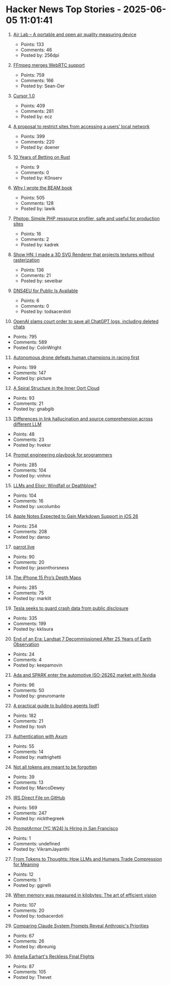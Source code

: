# Hacker News Top Stories - 2025-06-05 11:01:41

1. [Air Lab – A portable and open air quality measuring device](https://networkedartifacts.com/airlab/simulator)
   - Points: 133
   - Comments: 46
   - Posted by: 256dpi

2. [FFmpeg merges WebRTC support](https://git.ffmpeg.org/gitweb/ffmpeg.git/commit/167e343bbe75515a80db8ee72ffa0c607c944a00)
   - Points: 759
   - Comments: 166
   - Posted by: Sean-Der

3. [Cursor 1.0](https://www.cursor.com/en/changelog/1-0)
   - Points: 409
   - Comments: 281
   - Posted by: ecz

4. [A proposal to restrict sites from accessing a users’ local network](https://github.com/explainers-by-googlers/local-network-access)
   - Points: 399
   - Comments: 220
   - Posted by: doener

5. [10 Years of Betting on Rust](https://tably.com/tably/10-years-of-betting-on-rust)
   - Points: 9
   - Comments: 0
   - Posted by: K0nserv

6. [Why I wrote the BEAM book](https://happihacking.com/blog/posts/2025/why_I_wrote_theBEAMBook/)
   - Points: 505
   - Comments: 128
   - Posted by: lawik

7. [Phptop: Simple PHP ressource profiler, safe and useful for production sites](https://github.com/bearstech/phptop)
   - Points: 16
   - Comments: 2
   - Posted by: kadrek

8. [Show HN: I made a 3D SVG Renderer that projects textures without rasterization](https://seve.blog/p/i-made-a-3d-svg-renderer-that-projects)
   - Points: 136
   - Comments: 21
   - Posted by: seveibar

9. [DNS4EU for Public Is Available](https://www.joindns4.eu/for-public)
   - Points: 6
   - Comments: 0
   - Posted by: todsacerdoti

10. [OpenAI slams court order to save all ChatGPT logs, including deleted chats](https://arstechnica.com/tech-policy/2025/06/openai-says-court-forcing-it-to-save-all-chatgpt-logs-is-a-privacy-nightmare/)
   - Points: 795
   - Comments: 589
   - Posted by: ColinWright

11. [Autonomous drone defeats human champions in racing first](https://www.tudelft.nl/en/2025/lr/autonomous-drone-from-tu-delft-defeats-human-champions-in-historic-racing-first)
   - Points: 199
   - Comments: 147
   - Posted by: picture

12. [A Spiral Structure in the Inner Oort Cloud](https://iopscience.iop.org/article/10.3847/1538-4357/adbf9b)
   - Points: 93
   - Comments: 21
   - Posted by: gnabgib

13. [Differences in link hallucination and source comprehension across different LLM](https://mikecaulfield.substack.com/p/differences-in-link-hallucination)
   - Points: 48
   - Comments: 23
   - Posted by: hveksr

14. [Prompt engineering playbook for programmers](https://addyo.substack.com/p/the-prompt-engineering-playbook-for)
   - Points: 285
   - Comments: 104
   - Posted by: vinhnx

15. [LLMs and Elixir: Windfall or Deathblow?](https://www.zachdaniel.dev/p/llms-and-elixir-windfall-or-deathblow)
   - Points: 104
   - Comments: 16
   - Posted by: uxcolumbo

16. [Apple Notes Expected to Gain Markdown Support in iOS 26](https://www.macrumors.com/2025/06/04/apple-notes-rumored-markdown-support-ios-26/)
   - Points: 254
   - Comments: 208
   - Posted by: danso

17. [parrot.live](https://github.com/hugomd/parrot.live)
   - Points: 90
   - Comments: 20
   - Posted by: jasonthorsness

18. [The iPhone 15 Pro’s Depth Maps](https://tech.marksblogg.com/apple-iphone-15-pro-depth-map-heic.html)
   - Points: 285
   - Comments: 75
   - Posted by: marklit

19. [Tesla seeks to guard crash data from public disclosure](https://www.reuters.com/legal/government/musks-tesla-seeks-guard-crash-data-public-disclosure-2025-06-04/)
   - Points: 335
   - Comments: 199
   - Posted by: kklisura

20. [End of an Era: Landsat 7 Decommissioned After 25 Years of Earth Observation](https://www.usgs.gov/news/national-news-release/end-era-landsat-7-decommissioned-after-25-years-earth-observation)
   - Points: 24
   - Comments: 4
   - Posted by: keepamovin

21. [Ada and SPARK enter the automotive ISO-26262 market with Nvidia](https://www.adacore.com/press/ada-and-spark-enter-the-automotive-iso-26262-market-with-nvidia)
   - Points: 96
   - Comments: 50
   - Posted by: gneuromante

22. [A practical guide to building agents [pdf]](https://cdn.openai.com/business-guides-and-resources/a-practical-guide-to-building-agents.pdf)
   - Points: 182
   - Comments: 21
   - Posted by: tosh

23. [Authentication with Axum](https://mattrighetti.com/2025/05/03/authentication-with-axum)
   - Points: 55
   - Comments: 14
   - Posted by: mattrighetti

24. [Not all tokens are meant to be forgotten](https://arxiv.org/abs/2506.03142)
   - Points: 39
   - Comments: 13
   - Posted by: MarcoDewey

25. [IRS Direct File on GitHub](https://chrisgiven.com/2025/05/direct-file-on-github/)
   - Points: 569
   - Comments: 247
   - Posted by: nickthegreek

26. [PromptArmor (YC W24) Is Hiring in San Francisco](https://www.ycombinator.com/companies/promptarmor/jobs/hZ3xFlj-founding-engineer-full-stack)
   - Points: 1
   - Comments: undefined
   - Posted by: VikramJayanthi

27. [From Tokens to Thoughts: How LLMs and Humans Trade Compression for Meaning](https://arxiv.org/abs/2505.17117)
   - Points: 12
   - Comments: 1
   - Posted by: ggirelli

28. [When memory was measured in kilobytes: The art of efficient vision](https://www.softwareheritage.org/2025/06/04/history_computer_vision/)
   - Points: 107
   - Comments: 20
   - Posted by: todsacerdoti

29. [Comparing Claude System Prompts Reveal Anthropic's Priorities](https://www.dbreunig.com/2025/06/03/comparing-system-prompts-across-claude-versions.html)
   - Points: 67
   - Comments: 26
   - Posted by: dbreunig

30. [Amelia Earhart's Reckless Final Flights](https://www.newyorker.com/magazine/2025/06/09/amelia-earharts-reckless-final-flights)
   - Points: 87
   - Comments: 105
   - Posted by: Thevet


